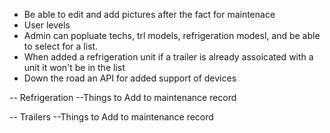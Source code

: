 - Be able to edit and add pictures after the fact for maintenace
- User levels
- Admin can popluate techs, trl models, refrigeration modesl,  and be able to select for a list.
- When added a refrigeration unit if a trailer is already assoicated with a unit it won't be in the list
- Down the road an API for added support of devices


-- Refrigeration
    --Things to Add to maintenance record


-- Trailers
    --Things to Add to maintenance record
